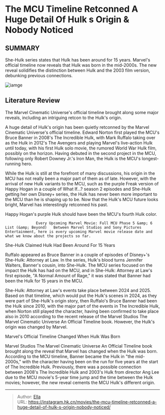 # The MCU Timeline Retconned A Huge Detail Of Hulk s Origin &amp; Nobody Noticed


## SUMMARY 



  She-Hulk series states that Hulk has been around for 15 years.   Marvel&#39;s official timeline now reveals that Hulk was born in the mid-2000s.   The new reveal solidifies the distinction between Hulk and the 2003 film version, debunking previous connections.  

![iamge](https://static1.srcdn.com/wordpress/wp-content/uploads/wm/2024/01/the-incredible-hulk-poster-and-smart-hulk-sitting-in-a-diner-in-avengers-endgame-1.jpg)

## Literature Review

The Marvel Cinematic Universe&#39;s official timeline brought along some major reveals, including an intriguing retcon to the Hulk&#39;s origin.




A huge detail of Hulk&#39;s origin has been quietly retconned by the Marvel Cinematic Universe&#39;s official timeline. Edward Norton first played the MCU&#39;s Bruce Banner in 2008&#39;s The Incredible Hulk, with Mark Ruffalo taking over as the Hulk in 2012&#39;s The Avengers and playing Marvel&#39;s live-action Hulk until today, with his first Hulk solo movie, the rumored World War Hulk film, possibly on the horizon. Having debuted in the second project in the MCU, following only Robert Downey Jr.&#39;s Iron Man, the Hulk is the MCU&#39;s longest-running hero.




While the Hulk is still at the forefront of many discussions, his origin in the MCU has not really been a major part of them as of late. However, with the arrival of new Hulk variants to the MCU, such as the purple Freak version of Happy Hogan in a couple of What If...? season 2 episodes and She-Hulk getting her own Disney&#43; series, the Hulk has never been more important to the MCU than he is shaping up to be. Now that the Hulk&#39;s MCU future looks bright, Marvel has interestingly retconned his past.



Happy Hogan&#39;s purple Hulk should have been the MCU&#39;s fourth Hulk color.




                  Every Upcoming Marvel Movie: Full MCU Phase 5 &amp; 6 List (&amp; Beyond)   Between Marvel Studios and Sony Pictures Entertainment, here is every upcoming Marvel movie release date and what we know about the projects so far.   


 She-Hulk Claimed Hulk Had Been Around For 15 Years 
          




Ruffalo appeared as Bruce Banner in a couple of episodes of Disney&#43;&#39;s She-Hulk: Attorney at Law. In the series, Hulk&#39;s blood turns Jennifer Walters, Banner&#39;s cousin, into She-Hulk. The MCU series focused on the impact the Hulk has had on the MCU, and in She-Hulk: Attorney at Law&#39;s first episode, &#34;A Normal Amount of Rage,&#34; it was stated that Banner had been the Hulk for 15 years in the MCU.

She-Hulk: Attorney at Law&#39;s events take place between 2024 and 2025. Based on that timeline, which would put the Hulk&#39;s scenes in 2024, as they were part of She-Hulk&#39;s origin story, then Ruffalo&#39;s Bruce Banner had been the Hulk since 2010, with the major part of the events in The Incredible Hulk, when Norton still played the character, having been confirmed to take place also in 2010 according to the recent release of the Marvel Studios The Marvel Cinematic Universe An Official Timeline book. However, the Hulk&#39;s origin was changed by Marvel.



 Marvel&#39;s Official Timeline Changed When Hulk Was Born 
          




Marvel Studios The Marvel Cinematic Universe An Official Timeline book brought along the reveal that Marvel has changed when the Hulk was born. According to the MCU timeline, Banner became the Hulk in &#34;the mid-2000s,&#34; with the character having been on the run for five years at the start of The Incredible Hulk. Previously, there was a possible connection between 2008&#39;s The Incredible Hulk and 2003&#39;s Hulk from director Ang Lee due to the MCU movie&#39;s 5-year time jump and the time between the Hulk movies; however, the new reveal cements the MCU Hulk&#39;s different origin.



---

> Author: [Ella](https://instagram.hk.cn/)  
> URL: https://instagram.hk.cn/movies/the-mcu-timeline-retconned-a-huge-detail-of-hulk-s-origin-nobody-noticed/  

